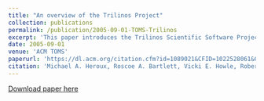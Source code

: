 ```yaml
---
title: "An overview of the Trilinos Project"
collection: publications
permalink: /publication/2005-09-01-TOMS-Trilinos
excerpt: 'This paper introduces the Trilinos Scientific Software Project.'
date: 2005-09-01
venue: 'ACM TOMS'
paperurl: 'https://dl.acm.org/citation.cfm?id=1089021&CFID=1022528061&CFTOKEN=40362137'
citation: 'Michael A. Heroux, Roscoe A. Bartlett, Vicki E. Howle, Robert J. Hoekstra, Jonathan J. Hu, Tamara G. Kolda, Richard B. Lehoucq, Kevin R. Long, Roger P. Pawlowski, Eric T. Phipps, Andrew G. Salinger, Heidi K. Thornquist, Ray S. Tuminaro, James M. Willenbring, Alan Williams, and Kendall S. Stanley. 2005. An overview of the Trilinos project. ACM Trans. Math. Softw. 31, 3 (September 2005), 397-423. DOI=http://dx.doi.org/10.1145/1089014.1089021'
---
```

[Download paper here](https://dl.acm.org/citation.cfm?id=1089021&CFID=1022528061&CFTOKEN=40362137)
